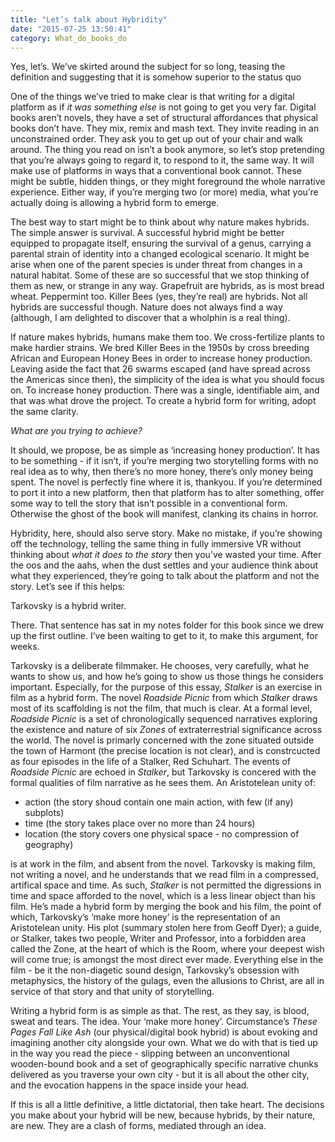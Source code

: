 ```yaml
---
title: "Let’s talk about Hybridity"
date: "2015-07-25 13:50:41"
category: What_do_books_do
---
```


Yes, let’s. We’ve skirted around the subject for so long, teasing the
definition and suggesting that it is somehow superior to the status quo

One of the things we’ve tried to make clear is that writing for a
digital platform as if *it was something else* is not going to get you
very far. Digital books aren’t novels, they have a set of structural
affordances that physical books don’t have. They mix, remix and mash
text. They invite reading in an unconstrained order. They ask you to get
up out of your chair and walk around. The thing you read on isn’t a book
anymore, so let’s stop pretending that you’re always going to regard it,
to respond to it, the same way. It will make use of platforms in ways
that a conventional book cannot. These might be subtle, hidden things,
or they might foreground the whole narrative experience. Either way, if
you’re merging two (or more) media, what you’re actually doing is
allowing a hybrid form to emerge.

The best way to start might be to think about why nature makes hybrids.
The simple answer is survival. A successful hybrid might be better
equipped to propagate itself, ensuring the survival of a genus, carrying
a parental strain of identity into a changed ecological scenario. It
might be arise when one of the parent species is under threat from
changes in a natural habitat. Some of these are so successful that we
stop thinking of them as new, or strange in any way. Grapefruit are
hybrids, as is most bread wheat. Peppermint too. Killer Bees (yes,
they’re real) are hybrids. Not all hybrids are successful though. Nature
does not always find a way (although, I am delighted to discover that a
wholphin is a real thing).

If nature makes hybrids, humans make them too. We cross-fertilize plants
to make hardier strains. We bred Killer Bees in the 1950s by cross
breeding African and European Honey Bees in order to increase honey
production. Leaving aside the fact that 26 swarms escaped (and have
spread across the Americas since then), the simplicity of the idea is
what you should focus on. To increase honey production. There was a
single, identifiable aim, and that was what drove the project. To create
a hybrid form for writing, adopt the same clarity.

*What are you trying to achieve?*

It should, we propose, be as simple as ‘increasing honey production’. It
has to be something - if it isn’t, if you’re merging two storytelling
forms with no real idea as to why, then there’s no more honey, there’s
only money being spent. The novel is perfectly fine where it is,
thankyou. If you’re determined to port it into a new platform, then that
platform has to alter something, offer some way to tell the story that
isn’t possible in a conventional form. Otherwise the ghost of the book
will manifest, clanking its chains in horror.

Hybridity, here, should also serve story. Make no mistake, if you’re
showing off the technology, telling the same thing in fully immersive VR
without thinking about *what it does to the story* then you’ve wasted
your time. After the oos and the aahs, when the dust settles and your
audience think about what they experienced, they’re going to talk about
the platform and not the story. Let’s see if this helps:

Tarkovsky is a hybrid writer.

There. That sentence has sat in my notes folder for this book since we
drew up the first outline. I’ve been waiting to get to it, to make this
argument, for weeks.

Tarkovsky is a deliberate filmmaker. He chooses, very carefully, what he
wants to show us, and how he’s going to show us those things he
considers important. Especially, for the purpose of this essay,
*Stalker* is an exercise in film as a hybrid form. The novel *Roadside
Picnic* from which *Stalker* draws most of its scaffolding is not the
film, that much is clear. At a formal level, *Roadside Picnic* is a set
of chronologically sequenced narratives exploring the existence and
nature of six *Zones* of extraterrestrial significance across the world.
The novel is primarly concerned with the zone situated outside the town
of Harmont (the precise location is not clear), and is constrcucted as
four episodes in the life of a Stalker, Red Schuhart. The events of
*Roadside Picnic* are echoed in *Stalker*, but Tarkovsky is concered
with the formal qualities of film narrative as he sees them. An
Aristotelean unity of:

-   action (the story shoud contain one main action, with few (if any)
    subplots)
-   time (the story takes place over no more than 24 hours)
-   location (the story covers one physical space - no compression
    of geography)

is at work in the film, and absent from the novel. Tarkovsky is making
film, not writing a novel, and he understands that we read film in a
compressed, artifical space and time. As such, *Stalker* is not
permitted the digressions in time and space afforded to the novel, which
is a less linear object than his film. He’s made a hybrid form by
merging the book and his film, the point of which, Tarkovsky’s ‘make
more honey’ is the representation of an Aristotelean unity. His plot
(summary stolen here from Geoff Dyer); a guide, or Stalker, takes two
people, Writer and Professor, into a forbidden area called the Zone, at
the heart of which is the Room, where your deepest wish will come true;
is amongst the most direct ever made. Everything else in the film - be
it the non-diagetic sound design, Tarkovsky’s obsession with
metaphysics, the history of the gulags, even the allusions to Christ,
are all in service of that story and that unity of storytelling.

Writing a hybrid form is as simple as that. The rest, as they say, is
blood, sweat and tears. The idea. Your ‘make more honey’. Circumstance’s
*These Pages Fall Like Ash* (our physical/digital book hybrid) is about
evoking and imagining another city alongside your own. What we do with
that is tied up in the way you read the piece - slipping between an
unconventional wooden-bound book and a set of geographically specific
narrative chunks delivered as you traverse your own city - but it is all
about the other city, and the evocation happens in the space inside your
head.

If this is all a little definitive, a little dictatorial, then take
heart. The decisions you make about your hybrid will be new, because
hybrids, by their nature, are new. They are a clash of forms, mediated
through an idea.
